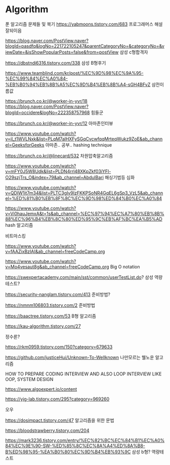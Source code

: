 # Algorithm

푼 알고리즘 문제들 및 복기
https://yabmoons.tistory.com/683
프로그래머스 해설잘되이음

https://blog.naver.com/PostView.naver?blogId=pasdfq&logNo=221722105247&parentCategoryNo=&categoryNo=&viewDate=&isShowPopularPosts=false&from=postView
삼성 c형합격자

https://dbstndi6316.tistory.com/338
삼성 B형후기


https://www.teamblind.com/kr/post/%EC%9D%98%EC%9A%95-%EC%99%84%EC%A0%84-%EB%B0%94%EB%8B%A5%EC%9D%B4%EB%8B%A4-sGH4BFvZ
삼전이름값

https://brunch.co.kr/@worker-in-yvr/18
https://blog.naver.com/PostView.naver?blogId=occidere&logNo=222358757968
힘들군

https://brunch.co.kr/@worker-in-yvr/12
아마존인터뷰


https://www.youtube.com/watch?v=il_t1WVLNxk&list=PLqM7alHXFySGqCvcwfqqMrteqWukz9ZoE&ab_channel=GeeksforGeeks
아마존.. 공부..
hashing technique

https://brunch.co.kr/@linecard/532
차원압축알고리즘

https://www.youtube.com/watch?v=mFY0J5W8Udk&list=PLDN4rrl48XKpZkf03iYFl-O29szjTrs_O&index=79&ab_channel=AbdulBari
해싱기법등 심화

https://www.youtube.com/watch?v=QDIW1it7m34&list=PLTC3gIv9IzFKKPSoNR4GqEL6gSp3_VzL5&ab_channel=%ED%81%B0%EB%8F%8C%EC%9D%98%ED%84%B0%EC%A0%84

https://www.youtube.com/watch?v=Vi0hauJemxA&t=1s&ab_channel=%EC%97%94%EC%A7%80%EB%8B%88%EC%96%B4%EB%8C%80%ED%95%9C%EB%AF%BC%EA%B5%AD
hash 알고리즘

비트마스킹

https://www.youtube.com/watch?v=fAAZixBzIAI&ab_channel=freeCodeCamp.org


https://www.youtube.com/watch?v=Mo4vesaut8g&ab_channel=freeCodeCamp.org
Big O notation

https://swexpertacademy.com/main/sst/common/userTestList.do?
삼성 역량테스트?

https://security-nanglam.tistory.com/413
준비방법?

https://nmnm106803.tistory.com/2
준비방법

https://baactree.tistory.com/53
B형 알고리즘

https://kau-algorithm.tistory.com/27

정수론?

https://rkm0959.tistory.com/150?category=679633


https://github.com/justiceHui/Unknown-To-Wellknown
나만모르는 웰노운 알고리즘

HOW TO PREPARE CODING INTERVIEW AND ALSO LOOP INTERVIEW LIKE OOP, SYSTEM DESIGN

https://www.algoexpert.io/content


https://yjg-lab.tistory.com/295?category=969260

오우

https://dosimpact.tistory.com/47
알고리즘을 위한 문법

https://bloodstrawberry.tistory.com/204


https://mark3236.tistory.com/entry/%EC%82%BC%EC%84%B1%EC%A0%84%EC%9E%90-SW-%ED%85%8C%EC%8A%A4%ED%8A%B8-B%ED%98%95-%EA%B0%80%EC%9D%B4%EB%93%9C
삼성 b형? 역량테스트
